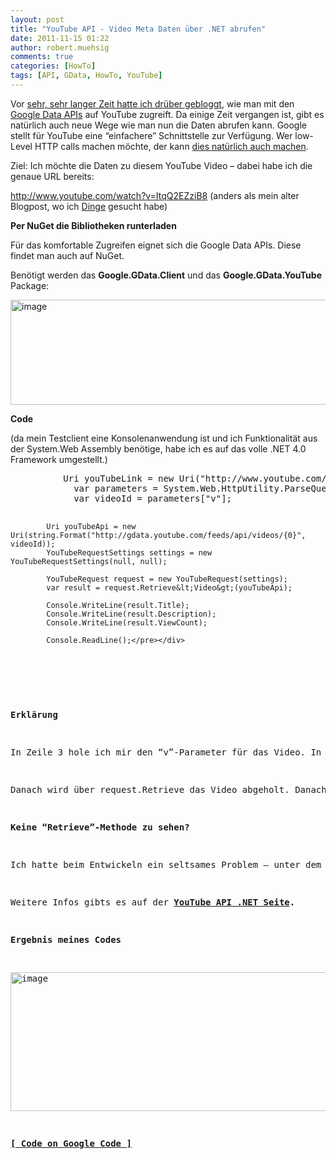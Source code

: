 ```yaml
---
layout: post
title: "YouTube API - Video Meta Daten über .NET abrufen"
date: 2011-11-15 01:22
author: robert.muehsig
comments: true
categories: [HowTo]
tags: [API, GData, HowTo, YouTube]
---
```

<p>Vor <a href="http://code-inside.de/blog/2008/01/09/howto-youtube-mit-c-durchsuchen-einstieg-in-die-youtube-api-google-data-api/">sehr, sehr langer Zeit hatte ich drüber gebloggt</a>, wie man mit den <a href="http://code.google.com/apis/youtube/getting_started.html#data_api">Google Data APIs</a> auf YouTube zugreift. Da einige Zeit vergangen ist, gibt es natürlich auch neue Wege wie man nun die Daten abrufen kann. Google stellt für YouTube eine “einfachere” Schnittstelle zur Verfügung. Wer low-Level HTTP calls machen möchte, der kann <a href="http://code.google.com/apis/youtube/2.0/developers_guide_protocol_audience.html">dies natürlich auch machen</a>.</p> <p>Ziel: Ich möchte die Daten zu diesem YouTube Video – dabei habe ich die genaue URL bereits:</p> <p><a href="http://www.youtube.com/watch?v=ItqQ2EZziB8">http://www.youtube.com/watch?v=ItqQ2EZziB8</a> (anders als mein alter Blogpost, wo ich <a href="http://code-inside.de/blog/2008/01/09/howto-youtube-mit-c-durchsuchen-einstieg-in-die-youtube-api-google-data-api/">Dinge</a> gesucht habe)</p> <p><strong>Per NuGet die Bibliotheken runterladen</strong></p> <p>Für das komfortable Zugreifen eignet sich die Google Data APIs. Diese findet man auch auf NuGet.</p> <p>Benötigt werden das <strong>Google.GData.Client</strong> und das <strong>Google.GData.YouTube</strong> Package:</p> <p><a href="{{BASE_PATH}}/assets/wp-images/image1388.png"><img style="background-image: none; border-right-width: 0px; padding-left: 0px; padding-right: 0px; display: inline; border-top-width: 0px; border-bottom-width: 0px; border-left-width: 0px; padding-top: 0px" title="image" border="0" alt="image" src="{{BASE_PATH}}/assets/wp-images/image_thumb570.png" width="537" height="168"></a></p> <p><strong>Code</strong></p> <p>(da mein Testclient eine Konsolenanwendung ist und ich Funktionalität aus der System.Web Assembly benötige, habe ich es auf das volle .NET 4.0 Framework umgestellt.)</p> <div style="padding-bottom: 0px; margin: 0px; padding-left: 0px; padding-right: 0px; display: inline; float: none; padding-top: 0px" id="scid:812469c5-0cb0-4c63-8c15-c81123a09de7:740280be-52ed-4877-ac6d-220822b7abdf" class="wlWriterEditableSmartContent"><pre name="code" class="c#">			Uri youTubeLink = new Uri("http://www.youtube.com/watch?v=ItqQ2EZziB8");
            var parameters = System.Web.HttpUtility.ParseQueryString(youTubeLink.Query);
            var videoId = parameters["v"];

            Uri youTubeApi = new Uri(string.Format("http://gdata.youtube.com/feeds/api/videos/{0}", videoId));
            YouTubeRequestSettings settings = new YouTubeRequestSettings(null, null);

            YouTubeRequest request = new YouTubeRequest(settings);
            var result = request.Retrieve&lt;Video&gt;(youTubeApi);

            Console.WriteLine(result.Title);
            Console.WriteLine(result.Description);
            Console.WriteLine(result.ViewCount);

            Console.ReadLine();</pre></div>
<p>&nbsp;</p>
<p><strong>Erklärung</strong></p>
<p>In Zeile 3 hole ich mir den “v”-Parameter für das Video. In Zeile 5 lege ich leere YouTubeRequestSettings an – damit kann ich alle öffentlichen Daten abrufen, allerdings keine Kommentare verfassen oder Videos hochladen (was eigentlich klar ist).</p>
<p>Danach wird über request.Retrieve das Video abgeholt. Danach stehen mir allerhand Meta Informationen zum Video zur Verfügung.</p>
<p><strong>Keine “Retrieve”-Methode zu sehen? </strong></p>
<p>Ich hatte beim Entwickeln ein seltsames Problem – unter dem Request-Objekt hatte ich keine Retrieve oder Get Methode. Ich bin mir nicht sicher woran es lag. Jedenfalls stammt die YouTubeRequest Klasse aus dem Google.YouTube Namespace – evtl. hatte ich eine andere Klasse erwischt.</p>
<p>Weitere Infos gibts es auf der<strong> </strong><a href="http://code.google.com/apis/youtube/2.0/developers_guide_protocol.html"><strong>YouTube API .NET Seite</strong></a><strong>.</strong></p>
<p><strong>Ergebnis meines Codes</strong></p>
<p><a href="{{BASE_PATH}}/assets/wp-images/image1389.png"><img style="background-image: none; border-right-width: 0px; padding-left: 0px; padding-right: 0px; display: inline; border-top-width: 0px; border-bottom-width: 0px; border-left-width: 0px; padding-top: 0px" title="image" border="0" alt="image" src="{{BASE_PATH}}/assets/wp-images/image_thumb571.png" width="555" height="222"></a></p>
<p><strong><a href="http://code.google.com/p/code-inside/source/browse/#git%2F2011%2Fyoutubeapi%253Fstate%253Dclosed">[ Code on Google Code ]</a></strong></p>
